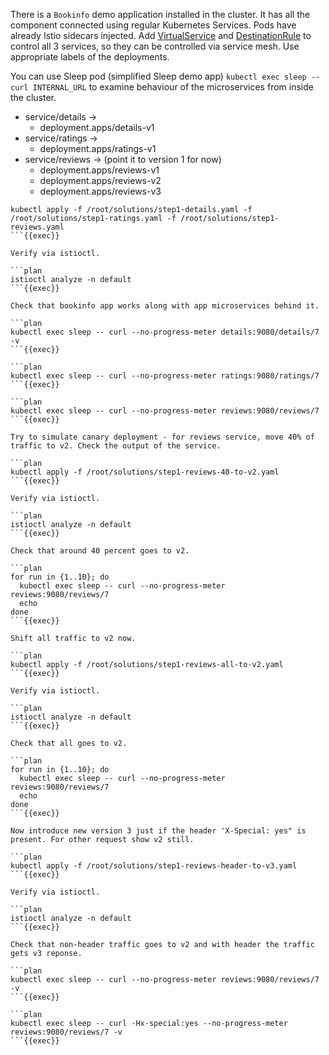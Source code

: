 There is a `Bookinfo` demo application installed in the cluster. It has all the component connected using regular Kubernetes Services. Pods have already Istio sidecars injected. Add [VirtualService](https://istio.io/latest/docs/tasks/traffic-management/request-routing/) and [DestinationRule](https://istio.io/latest/docs/examples/bookinfo/#define-the-service-versions) to control all 3 services, so they can be controlled via service mesh. Use appropriate labels of the deployments.

You can use Sleep pod (simplified Sleep demo app) `kubectl exec sleep -- curl INTERNAL_URL` to examine behaviour of the microservices from inside the cluster.

- service/details ->
  - deployment.apps/details-v1
- service/ratings ->
  - deployment.apps/ratings-v1
- service/reviews -> (point it to version 1 for now)
  - deployment.apps/reviews-v1
  - deployment.apps/reviews-v2
  - deployment.apps/reviews-v3

```plan
kubectl apply -f /root/solutions/step1-details.yaml -f /root/solutions/step1-ratings.yaml -f /root/solutions/step1-reviews.yaml
```{{exec}}

Verify via istioctl.

```plan
istioctl analyze -n default
```{{exec}}

Check that bookinfo app works along with app microservices behind it.

```plan
kubectl exec sleep -- curl --no-progress-meter details:9080/details/7 -v
```{{exec}}

```plan
kubectl exec sleep -- curl --no-progress-meter ratings:9080/ratings/7
```{{exec}}

```plan
kubectl exec sleep -- curl --no-progress-meter reviews:9080/reviews/7
```{{exec}}

Try to simulate canary deployment - for reviews service, move 40% of traffic to v2. Check the output of the service.

```plan
kubectl apply -f /root/solutions/step1-reviews-40-to-v2.yaml
```{{exec}}

Verify via istioctl.

```plan
istioctl analyze -n default
```{{exec}}

Check that around 40 percent goes to v2.

```plan
for run in {1..10}; do
  kubectl exec sleep -- curl --no-progress-meter reviews:9080/reviews/7
  echo
done
```{{exec}}

Shift all traffic to v2 now.

```plan
kubectl apply -f /root/solutions/step1-reviews-all-to-v2.yaml
```{{exec}}

Verify via istioctl.

```plan
istioctl analyze -n default
```{{exec}}

Check that all goes to v2.

```plan
for run in {1..10}; do
  kubectl exec sleep -- curl --no-progress-meter reviews:9080/reviews/7
  echo
done
```{{exec}}

Now introduce new version 3 just if the header 'X-Special: yes" is present. For other request show v2 still.

```plan
kubectl apply -f /root/solutions/step1-reviews-header-to-v3.yaml
```{{exec}}

Verify via istioctl.

```plan
istioctl analyze -n default
```{{exec}}

Check that non-header traffic goes to v2 and with header the traffic gets v3 reponse.

```plan
kubectl exec sleep -- curl --no-progress-meter reviews:9080/reviews/7 -v
```{{exec}}

```plan
kubectl exec sleep -- curl -Hx-special:yes --no-progress-meter reviews:9080/reviews/7 -v
```{{exec}}